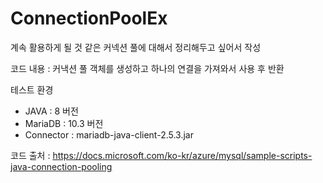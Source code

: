 # ConnectionPoolEx

계속 활용하게 될 것 같은 커넥션 풀에 대해서 정리해두고 싶어서 작성

코드 내용 : 커낵션 풀 객체를 생성하고 하나의 연결을 가져와서 사용 후 반환

테스트 환경

* JAVA : 8 버전
* MariaDB : 10.3 버전
* Connector : mariadb-java-client-2.5.3.jar



코드 출처 : https://docs.microsoft.com/ko-kr/azure/mysql/sample-scripts-java-connection-pooling
